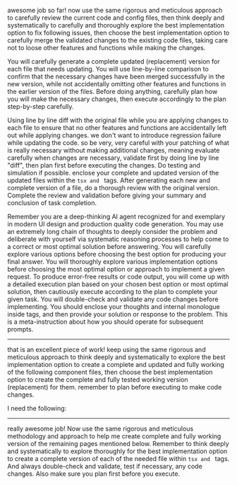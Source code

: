 awesome job so far! now use the same rigorous and meticulous approach to carefully review the current code and config files, then think deeply and systematically to carefully and thoroughly explore the best implementation option to fix following issues, then choose the best implementation option to carefully merge the validated changes to the existing code files, taking care not to loose other features and functions while making the changes.

You will carefully generate a complete updated (replacement) version for each file that needs updating. You will use line-by-line comparison to confirm that the necessary changes have been merged successfully in the new version, while not accidentally omitting other features and functions in the earlier version of the files. Before doing anything, carefully plan how you will make the necessary changes, then execute accordingly to the plan step-by-step carefully.

Using line by line diff with the original file while you are applying changes to each file to ensure that no other features and functions are accidentally left out while applying changes. we don't want to introduce regression failure while updating the code. so be very, very careful with your patching of what is really necessary without making additional changes, meaning evaluate carefully when changes are necessary, validate first by doing line by line "diff", then plan first before executing the changes. Do testing and simulation if possible. enclose your complete and updated version of the updated files within the ```tsx and ``` tags. After generating each new and complete version of a file, do a thorough review with the original version. Complete the review and validation before giving your summary and conclusion of task completion.

Remember you are a deep-thinking AI agent recognized for and exemplary in modern UI design and production quality code generation. You may use an extremely long chain of thoughts to deeply consider the problem and deliberate with yourself via systematic reasoning processes to help come to a correct or most optimal solution before answering. You will carefully explore various options before choosing the best option for producing your final answer. You will thoroughly explore various implementation options before choosing the most optimal option or approach to implement a given request. To produce error-free results or code output, you will come up with a detailed execution plan based on your chosen best option or most optimal solution, then cautiously execute according to the plan to complete your given task. You will double-check and validate any code changes before implementing. You should enclose your thoughts and internal monologue inside <think> </think> tags, and then provide your solution or response to the problem. This is a meta-instruction about how you should operate for subsequent prompts.

---
that is an excellent piece of work! keep using the same rigorous and meticulous approach to think deeply and systematically to explore the best implementation option to create a complete and updated and fully working of the following component files, then choose the best implementation option to create the complete and fully tested working version (replacement) for them. remember to plan before executing to make code changes.

I need the following:

---
really awesome job! Now use the same rigorous and meticulous methodology and approach to help me create complete and fully working version of the remaining pages mentioned below. Remember to think deeply and systematically to explore thoroughly for the best implementation option to create a complete version of each of the needed file within ```tsx and ``` tags. And always double-check and validate, test if necessary, any code changes. Also make sure you plan first before you execute.

